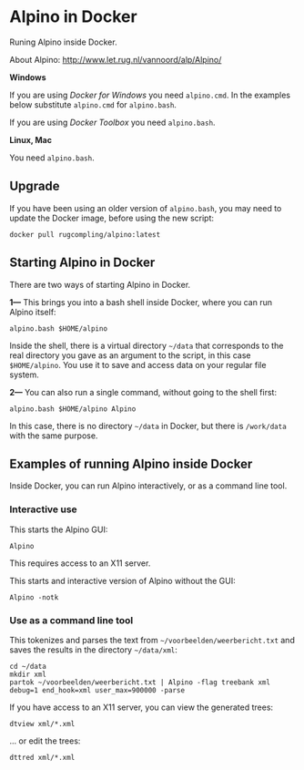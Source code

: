 # Alpino in Docker #

Runing Alpino inside Docker.

About Alpino: http://www.let.rug.nl/vannoord/alp/Alpino/

**Windows**

If you are using *Docker for Windows* you need `alpino.cmd`.
In the examples below substitute `alpino.cmd` for `alpino.bash`.

If you are using *Docker Toolbox* you need `alpino.bash`.

**Linux, Mac**

You need `alpino.bash`.


## Upgrade ##

If you have been using an older version of `alpino.bash`, you may need
to update the Docker image, before using the new script:

    docker pull rugcompling/alpino:latest


## Starting Alpino in Docker ##

There are two ways of starting Alpino in Docker.

**1—** This brings you into a bash shell inside Docker, where you can run
Alpino itself:

    alpino.bash $HOME/alpino

Inside the shell, there is a virtual directory `~/data` that corresponds
to the real directory you gave as an argument to the script, in this
case `$HOME/alpino`. You use it to save and access data on your regular
file system.

**2—** You can also run a single command, without going to the shell first:

    alpino.bash $HOME/alpino Alpino

In this case, there is no directory `~/data` in Docker, but there is
`/work/data` with the same purpose.


## Examples of running Alpino inside Docker ##

Inside Docker, you can run Alpino interactively, or as a command line
tool.


### Interactive use ###

This starts the Alpino GUI:

    Alpino

This requires access to an X11 server.

This starts and interactive version of Alpino without the GUI:

    Alpino -notk


### Use as a command line tool ###

This tokenizes and parses the text from `~/voorbeelden/weerbericht.txt`
and saves the results in the directory `~/data/xml`:

	cd ~/data
	mkdir xml
    partok ~/voorbeelden/weerbericht.txt | Alpino -flag treebank xml debug=1 end_hook=xml user_max=900000 -parse

If you have access to an X11 server, you can view the generated trees:

    dtview xml/*.xml

... or edit the trees:

    dttred xml/*.xml
